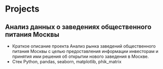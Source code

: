 # Projects

## Анализ данных о заведениях общественного питания Москвы

- Краткое описание проекта
   Анализ рынка заведений общественного питания Москвы с целью предоставления информации инвесторам и принятия ими решения об открытии нового заведения в Москве.
- Стек
  Python, pandas, seaborn, matplotlib, phik_matrix
